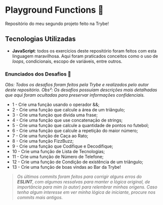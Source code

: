 # Playground Functions :roller_coaster:

Repositório do meu segundo projeto feito na Trybe!

## Tecnologias Utilizadas

- __JavaScript__: todos os exercícios deste repositório foram feitos com esta linguagem maravilhosa. Aqui foram praticados conceitos como o uso de _loops_, condicionais, escopo de variáveis, entre outros.

### Enunciados dos Desafios :loudspeaker:

_Obs: Todos os desafios foram feitos pela Trybe e realizados pelo autor deste repositório._
_Obs²: Os desafios possuíam descrições mais detalhadas que aqui foram ocultadas para preservar informações confidenciais._

- 1 - Crie uma função usando o operador &&;
- 2 - Crie uma função que calcule a área de um triângulo;
- 3 - Crie uma função que divida uma frase;
- 4 - Crie uma função que use concatenação de strings;
- 5 - Crie uma função que calcule a quantidade de pontos no futebol;
- 6 - Crie uma função que calcule a repetição do maior número;
- 7 - Crie uma função de Caça ao Rato;
- 8 - Crie uma função FizzBuzz;
- 9 - Crie uma função que Codifique e Decodifique;
- 10 - Crie uma função de Lista de Tecnologias;
- 11 - Crie uma função de Número de Telefone;
- 12 - Crie uma função de Condição de existência de um triângulo;
- 13 - Crie uma função de boas vindas ao Bar da Trybe!

> _Os últimos commits foram feitos para corrigir alguns erros do __ESLINT__, com algumas ressalvas para manter a lógica original, de importância para mim (o autor) para relembrar minhas origens. Caso tenha algum interesse em ver minha lógica de iniciante, procure nos commits mais antigos._